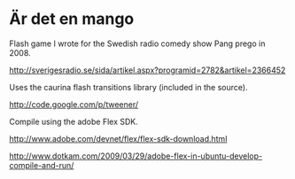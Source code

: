 Är det en mango
===============

Flash game I wrote for the Swedish radio comedy show Pang prego in 2008.

http://sverigesradio.se/sida/artikel.aspx?programid=2782&artikel=2366452

Uses the caurina flash transitions library (included in the source).

http://code.google.com/p/tweener/

Compile using the adobe Flex SDK.

http://www.adobe.com/devnet/flex/flex-sdk-download.html

http://www.dotkam.com/2009/03/29/adobe-flex-in-ubuntu-develop-compile-and-run/
